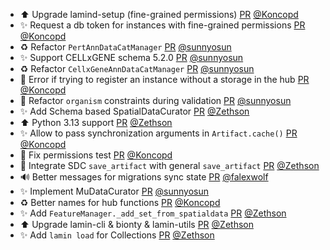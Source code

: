- ⬆️ Upgrade lamind-setup (fine-grained permissions) [PR](https://github.com/laminlabs/lamindb/pull/2559) [@Koncopd](https://github.com/Koncopd)
- ✨ Request a db token for instances with fine-grained permissions [PR](https://github.com/laminlabs/lamindb-setup/pull/987) [@Koncopd](https://github.com/Koncopd)
- ♻️ Refactor `PertAnnDataCatManager` [PR](https://github.com/laminlabs/lamindb/pull/2558) [@sunnyosun](https://github.com/sunnyosun)
- ✨ Support CELLxGENE schema 5.2.0 [PR](https://github.com/laminlabs/lamindb/pull/2556) [@sunnyosun](https://github.com/sunnyosun)
- ♻️ Refactor `CellxGeneAnnDataCatManager` [PR](https://github.com/laminlabs/lamindb/pull/2555) [@sunnyosun](https://github.com/sunnyosun)
- 🐛 Error if trying to register an instance without a storage in the hub [PR](https://github.com/laminlabs/lamindb-setup/pull/989) [@Koncopd](https://github.com/Koncopd)
- 🚸 Refactor `organism` constraints during validation [PR](https://github.com/laminlabs/lamindb/pull/2554) [@sunnyosun](https://github.com/sunnyosun)
- ✨ Add Schema based SpatialDataCurator [PR](https://github.com/laminlabs/lamindb/pull/2552) [@Zethson](https://github.com/Zethson)
- ⬆️ Python 3.13 support  [PR](https://github.com/laminlabs/lamindb/pull/2384) [@Zethson](https://github.com/Zethson)
- ✨ Allow to pass synchronization arguments in `Artifact.cache()` [PR](https://github.com/laminlabs/lamindb/pull/2553) [@Koncopd](https://github.com/Koncopd)
- 💚 Fix permissions test [PR](https://github.com/laminlabs/lamindb/pull/2550) [@Koncopd](https://github.com/Koncopd)
- 🎨 Integrate SDC `save_artifact` with general `save_artifact` [PR](https://github.com/laminlabs/lamindb/pull/2545) [@Zethson](https://github.com/Zethson)
- 🔊 Better messages for migrations sync state [PR](https://github.com/laminlabs/lamindb-setup/pull/985) [@falexwolf](https://github.com/falexwolf)
- ✨ Implement MuDataCurator [PR](https://github.com/laminlabs/lamindb/pull/2543) [@sunnyosun](https://github.com/sunnyosun)
- ♻️ Better names for hub functions [PR](https://github.com/laminlabs/lamindb-setup/pull/984) [@Koncopd](https://github.com/Koncopd)
- ✨ Add `FeatureManager._add_set_from_spatialdata` [PR](https://github.com/laminlabs/lamindb/pull/2539) [@Zethson](https://github.com/Zethson)
- ⬆️ Upgrade lamin-cli & bionty & lamin-utils [PR](https://github.com/laminlabs/lamindb/pull/2540) [@Zethson](https://github.com/Zethson)
- ✨ Add `lamin load` for Collections [PR](https://github.com/laminlabs/lamin-cli/pull/119) [@Zethson](https://github.com/Zethson)
